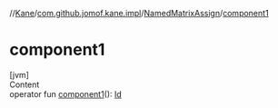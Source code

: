 //[Kane](../../index.md)/[com.github.jomof.kane.impl](../index.md)/[NamedMatrixAssign](index.md)/[component1](component1.md)



# component1  
[jvm]  
Content  
operator fun [component1](component1.md)(): [Id](../index.md#%5Bcom.github.jomof.kane.impl%2FId%2F%2F%2FPointingToDeclaration%2F%5D%2FClasslikes%2F-723507148)  



